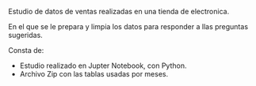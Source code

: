 Estudio de datos de ventas realizadas en una tienda de electronica.

En el que se le prepara y limpia los datos para responder a llas preguntas sugeridas.

Consta de:
- Estudio realizado en Jupter Notebook, con Python.
- Archivo Zip con las tablas usadas por meses.
